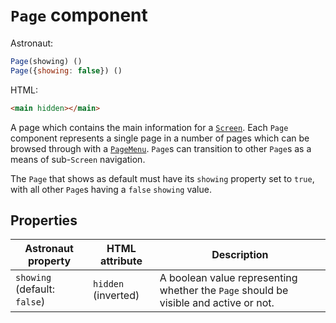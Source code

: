 # `Page` component
Astronaut:
```javascript
Page(showing) ()
Page({showing: false}) ()
```

HTML:
```html
<main hidden></main>
```

A page which contains the main information for a [`Screen`](reference/components/screen.md). Each `Page` component represents a single page in a number of pages which can be browsed through with a [`PageMenu`](reference/components/pagemenu.md). `Page`s can transition to other `Page`s as a means of sub-`Screen` navigation.

The `Page` that shows as default must have its `showing` property set to `true`, with all other `Page`s having a `false` `showing` value.

## Properties
| Astronaut property | HTML attribute | Description |
|---|---|---|
|`showing` (default: `false`) | `hidden` (inverted) | A boolean value representing whether the `Page` should be visible and active or not. |